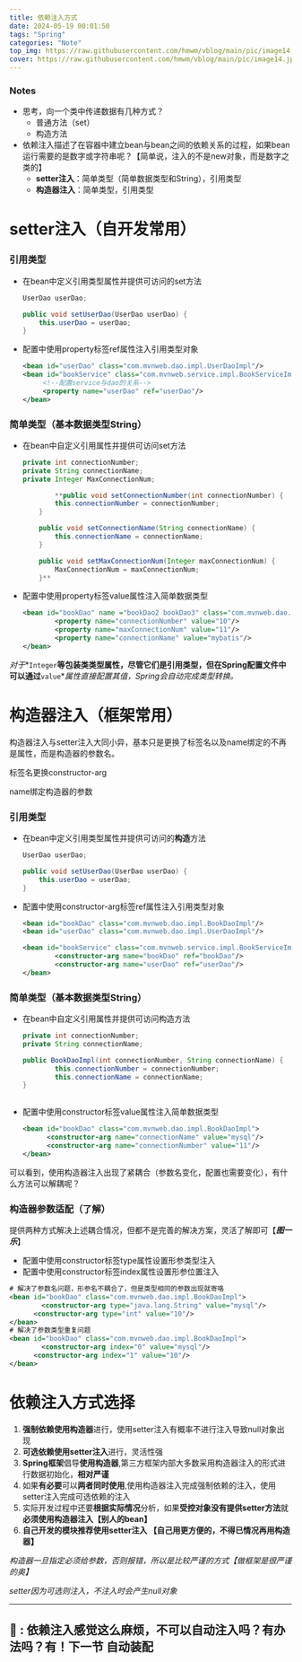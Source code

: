 ```yaml
---
title: 依赖注入方式
date: 2024-05-19 00:01:50
tags: "Spring"
categories: "Note"
top_img: https://raw.githubusercontent.com/hmwm/vblog/main/pic/image14.jpg
cover: https://raw.githubusercontent.com/hmwm/vblog/main/pic/image14.jpg
---
```

### Notes

- 思考，向一个类中传递数据有几种方式？
    - 普通方法（set）
    - 构造方法
- 依赖注入描述了在容器中建立bean与bean之间的依赖关系的过程，如果bean运行需要的是数字或字符串呢？【简单说，注入的不是new对象，而是数字之类的】
    - **setter注入**：简单类型（简单数据类型和String），引用类型
    - **构造器注入**：简单类型，引用类型

# setter注入（自开发常用）

### 引用类型

- 在bean中定义引用类型属性并提供可访问的set方法
    
    ```java
    UserDao userDao;
    
    public void setUserDao(UserDao userDao) {
        this.userDao = userDao;
    }
    ```
    
- 配置中使用property标签ref属性注入引用类型对象
    
    ```xml
    <bean id="userDao" class="com.mvnweb.dao.impl.UserDaoImpl"/>
    <bean id="bookService" class="com.mvnweb.service.impl.BookServiceImpl" >
         <!--配置service与dao的关系-->
         <property name="userDao" ref="userDao"/>
    </bean>
    ```
    

### 简单类型（基本数据类型String）

- 在bean中自定义引用属性并提供可访问set方法
    
    ```java
    private int connectionNumber;
    private String connectionName;
    private Integer MaxConnectionNum;
    
    		**public void setConnectionNumber(int connectionNumber) {
            this.connectionNumber = connectionNumber;
        }
    
        public void setConnectionName(String connectionName) {
            this.connectionName = connectionName;
        }
    
        public void setMaxConnectionNum(Integer maxConnectionNum) {
            MaxConnectionNum = maxConnectionNum;
        }**
    ```
    
- 配置中使用property标签value属性注入简单数据类型
    
    ```xml
    <bean id="bookDao" name ="bookDao2 bookDao3" class="com.mvnweb.dao.impl.BookDaoImpl">
            <property name="connectionNumber" value="10"/>
            <property name="maxConnectionNum" value="11"/>
            <property name="connectionName" value="mybatis"/>
    </bean>
    ```
    

*对于**`Integer`**等包装类类型属性，尽管它们是引用类型，但在Spring配置文件中可以通过**`value`**属性直接配置其值，Spring会自动完成类型转换。*

# 构造器注入（框架常用）

构造器注入与setter注入大同小异，基本只是更换了标签名以及name绑定的不再是属性，而是构造器的参数名。

标签名更换constructor-arg

name绑定构造器的参数

### 引用类型

- 在bean中定义引用类型属性并提供可访问的**构造**方法
    
    ```java
    UserDao userDao;
    
    public void setUserDao(UserDao userDao) {
        this.userDao = userDao;
    }
    ```
    
- 配置中使用constructor-arg标签ref属性注入引用类型对象
    
    ```xml
    <bean id="bookDao" class="com.mvnweb.dao.impl.BookDaoImpl"/>
    <bean id="userDao" class="com.mvnweb.dao.impl.UserDaoImpl"/>
    
    <bean id="bookService" class="com.mvnweb.service.impl.BookServiceImpl" >
            <constructor-arg name="bookDao" ref="bookDao"/>
            <constructor-arg name="userDao" ref="userDao"/>
    </bean>
    ```
    

### 简单类型（基本数据类型String）

- 在bean中自定义引用属性并提供可访问构造方法
    
    ```java
    private int connectionNumber;
    private String connectionName;
    
    public BookDaoImpl(int connectionNumber, String connectionName) {
            this.connectionNumber = connectionNumber;
            this.connectionName = connectionName;
    }
    		
    ```
    
- 配置中使用constructor标签value属性注入简单数据类型
    
    ```xml
    <bean id="bookDao" class="com.mvnweb.dao.impl.BookDaoImpl">
    	  <constructor-arg name="connectionName" value="mysql"/>
    	  <constructor-arg name="connectionNumber" value="11"/>
    </bean>
    ```
    

可以看到，使用构造器注入出现了紧耦合（参数名变化，配置也需要变化），有什么方法可以解耦呢？

### 构造器参数适配（了解）

提供两种方式解决上述耦合情况，但都不是完善的解决方案，灵活了解即可【***图一乐***】

- 配置中使用constructor标签type属性设置形参类型注入
- 配置中使用constructor标签index属性设置形参位置注入

```xml
# 解决了参数名问题，形参名不耦合了，但是类型相同的参数出现就寄咯
<bean id="bookDao" class="com.mvnweb.dao.impl.BookDaoImpl">
		<constructor-arg type="java.lang.String" value="mysql"/>
	  <constructor-arg type="int" value="10"/>
</bean>
# 解决了参数类型重复问题
<bean id="bookDao" class="com.mvnweb.dao.impl.BookDaoImpl">
		<constructor-arg index="0" value="mysql"/>
	  <constructor-arg index="1" value="10"/>
</bean>
```

# 依赖注入方式选择

1. **强制依赖使用构造器**进行，使用setter注入有概率不进行注入导致null对象出现
2. **可选依赖使用setter注入**进行，灵活性强
3. **Spring框架**倡导**使用构造器**,第三方框架内部大多数采用构造器注入的形式进行数据初始化，**相对严谨**
4. 如果**有必要**可以**两者同时使用**,使用构造器注入完成强制依赖的注入，使用setter注入完成可选依赖的注入
5. 实际开发过程中还要**根据实际情况**分析，如果**受控对象没有提供setter方法**就**必须使用构造器注入【别人的bean】**
6. **自己开发的模块推荐使用setter注入 【自己用更方便的，不得已情况再用构造器】**

*构造器一旦指定必须给参数，否则报错，所以是比较严谨的方式【做框架是很严谨的奥】*

*setter因为可选则注入，不注入时会产生null对象*

---
📌 **: 依赖注入感觉这么麻烦，不可以自动注入吗？有办法吗？有！下一节  自动装配**
---